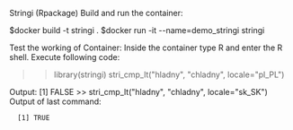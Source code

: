 Stringi (Rpackage)
Build and run the container:

$docker build -t stringi .
$docker run -it --name=demo_stringi stringi

Test the working of Container:
Inside the container type R and enter the R shell. Execute following code:

>> library(stringi)
>> stri_cmp_lt("hladny", "chladny", locale="pl_PL")

Output:
       [1] FALSE
       >> stri_cmp_lt("hladny", "chladny", locale="sk_SK")
      Output of last command:

      [1] TRUE
